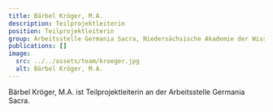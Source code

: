 ```yaml
---
title: Bärbel Kröger, M.A.
description: Teilprojektleiterin
position: Teilprojektleiterin
group: Arbeitsstelle Germania Sacra, Niedersächsische Akademie der Wissenschaften
publications: []
image:
  src: ../../assets/team/kroeger.jpg
  alt: Bärbel Kröger, M.A.
---
```


Bärbel Kröger, M.A. ist Teilprojektleiterin an der Arbeitsstelle Germania Sacra.
